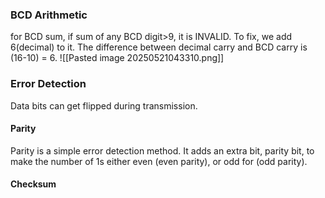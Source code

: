 <h3>BCD Arithmetic</h3>
for BCD sum, if sum of any BCD digit>9, it is INVALID. To fix, we add 6(decimal) to it. The difference between decimal carry and BCD carry is (16-10) = 6.
![[Pasted image 20250521043310.png]]
<h3>Error Detection</h3>
Data bits can get flipped during transmission. 
<h4>Parity</h4>
Parity is a simple error detection method. It adds an extra bit, parity bit, to make the number of 1s either even (even parity), or odd for (odd parity).
<h4>Checksum</h4>
